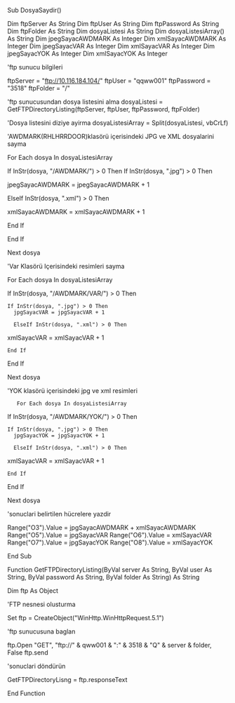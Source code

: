 Sub DosyaSaydir()

Dim ftpServer As String
Dim ftpUser As String
Dim ftpPassword As String
Dim ftpFolder As String
Dim dosyaListesi As String
Dim dosyaListesiArray() As String
Dim jpegSayacAWDMARK As Integer
Dim xmlSayacAWDMARK As Integer
Dim jpegSayacVAR As Integer
Dim xmlSayacVAR As Integer
Dim jpegSayacYOK As Integer
Dim xmlSayacYOK As Integer


'ftp sunucu bilgileri

ftpServer = "ftp://10.116.184.104/"
ftpUser = "qqww001"
ftpPassword = "3518"
ftpFolder = "/"
 
 'ftp sunucusundan dosya listesini alma
 dosyaListesi = GetFTPDirectoryListing(ftpServer, ftpUser, ftpPassword, ftpFolder)

'Dosya listesini diziye ayirma
dosyaListesiArray = Split(dosyaListesi, vbCrLf)

'AWDMARK(RHLHRRDOOR)klasörü içerisindeki JPG ve XML dosyalarini sayma

For Each dosya In dosyaListesiArray

If InStr(dosya, "/AWDMARK/") > 0 Then
If InStr(dosya, ".jpg") > 0 Then

   jpegSayacAWDMARK = jpegSayacAWDMARK + 1
   
 ElseIf InStr(dosya, ".xml") > 0 Then
 
 xmlSayacAWDMARK = xmlSayacAWDMARK + 1
 
   
  End If
 
 End If
 
 Next dosya
 
 'Var Klasörü Içerisindeki resimleri sayma
 
 For Each dosya In dosyaListesiArray
 
  If InStr(dosya, "/AWDMARK/VAR/") > 0 Then
    
    If InStr(dosya, ".jpg") > 0 Then
      jpgSayacVAR = jpgSayacVAR + 1
      
      ElseIf InStr(dosya, ".xml") > 0 Then
   xmlSayacVAR = xmlSayacVAR + 1
    
    End If
  End If
  
  Next dosya
  
  'YOK klasörü içerisindeki jpg ve xml resimleri
  
  
    
       For Each dosya In dosyaListesiArray
 
  If InStr(dosya, "/AWDMARK/YOK/") > 0 Then
    
    If InStr(dosya, ".jpg") > 0 Then
      jpgSayacYOK = jpgSayacYOK + 1
      
      ElseIf InStr(dosya, ".xml") > 0 Then
   xmlSayacVAR = xmlSayacVAR + 1
    
    End If
  End If
 
 Next dosya
 
   'sonuclari belirtilen hücrelere yazdir
   
   Range("O3").Value = jpgSayacAWDMARK + xmlSayacAWDMARK
   Range("O5").Value = jpgSayacVAR
   Range("O6").Value = xmlSayacVAR
   Range("O7").Value = jpgSayacYOK
   Range("O8").Value = xmlSayacYOK
   
   End Sub
   
   
 Function GetFTPDirectoryListing(ByVal server As String, ByVal user As String, ByVal password As String, ByVal folder As String) As String
 
Dim ftp As Object

'FTP nesnesi olusturma

Set ftp = CreateObject("WinHttp.WinHttpRequest.5.1")

'ftp sunucusuna baglan

ftp.Open "GET", "ftp://" & qww001 & ":" & 3518 & "Q" & server & folder, False
ftp.send

'sonuclari döndürün

GetFTPDirectoryLisng = ftp.responseText



End Function



